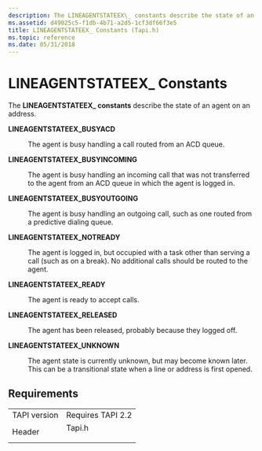 ```yaml
---
description: The LINEAGENTSTATEEX\_ constants describe the state of an agent on an address.
ms.assetid: d49025c5-f1db-4b71-a2d5-1cf3df66f3e5
title: LINEAGENTSTATEEX_ Constants (Tapi.h)
ms.topic: reference
ms.date: 05/31/2018
---
```


# LINEAGENTSTATEEX\_ Constants

The **LINEAGENTSTATEEX\_ constants** describe the state of an agent on an address.

<dl> <dt>

<span id="LINEAGENTSTATEEX_BUSYACD"></span><span id="lineagentstateex_busyacd"></span>**LINEAGENTSTATEEX\_BUSYACD**
</dt> <dd> <dl> <dt>



The agent is busy handling a call routed from an ACD queue.


</dt> </dl> </dd> <dt>

<span id="LINEAGENTSTATEEX_BUSYINCOMING"></span><span id="lineagentstateex_busyincoming"></span>**LINEAGENTSTATEEX\_BUSYINCOMING**
</dt> <dd> <dl> <dt>



The agent is busy handling an incoming call that was not transferred to the agent from an ACD queue in which the agent is logged in.


</dt> </dl> </dd> <dt>

<span id="LINEAGENTSTATEEX_BUSYOUTGOING"></span><span id="lineagentstateex_busyoutgoing"></span>**LINEAGENTSTATEEX\_BUSYOUTGOING**
</dt> <dd> <dl> <dt>



The agent is busy handling an outgoing call, such as one routed from a predictive dialing queue.


</dt> </dl> </dd> <dt>

<span id="LINEAGENTSTATEEX_NOTREADY"></span><span id="lineagentstateex_notready"></span>**LINEAGENTSTATEEX\_NOTREADY**
</dt> <dd> <dl> <dt>



The agent is logged in, but occupied with a task other than serving a call (such as on a break). No additional calls should be routed to the agent.


</dt> </dl> </dd> <dt>

<span id="LINEAGENTSTATEEX_READY"></span><span id="lineagentstateex_ready"></span>**LINEAGENTSTATEEX\_READY**
</dt> <dd> <dl> <dt>



The agent is ready to accept calls.


</dt> </dl> </dd> <dt>

<span id="LINEAGENTSTATEEX_RELEASED"></span><span id="lineagentstateex_released"></span>**LINEAGENTSTATEEX\_RELEASED**
</dt> <dd> <dl> <dt>



The agent has been released, probably because they logged off.


</dt> </dl> </dd> <dt>

<span id="LINEAGENTSTATEEX_UNKNOWN"></span><span id="lineagentstateex_unknown"></span>**LINEAGENTSTATEEX\_UNKNOWN**
</dt> <dd> <dl> <dt>



The agent state is currently unknown, but may become known later. This can be a transitional state when a line or address is first opened.


</dt> </dl> </dd> </dl>

## Requirements



|                         |                                                                                   |
|-------------------------|-----------------------------------------------------------------------------------|
| TAPI version<br/> | Requires TAPI 2.2<br/>                                                      |
| Header<br/>       | <dl> <dt>Tapi.h</dt> </dl> |



 

 




